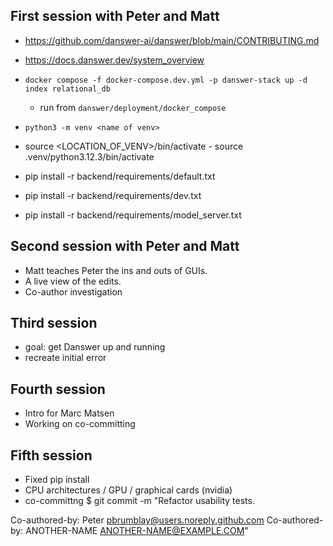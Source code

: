## First session with Peter and Matt
 - https://github.com/danswer-ai/danswer/blob/main/CONTRIBUTING.md
 - https://docs.danswer.dev/system_overview
 - `docker compose -f docker-compose.dev.yml -p danswer-stack up -d index relational_db`
    - run from `danswer/deployment/docker_compose`

 - `python3 -m venv <name of venv>`

 - source <LOCATION_OF_VENV>/bin/activate
        - source .venv/python3.12.3/bin/activate

 - pip install -r backend/requirements/default.txt
 - pip install -r backend/requirements/dev.txt
 - pip install -r backend/requirements/model_server.txt

## Second session with Peter and Matt
- Matt teaches Peter the ins and outs of GUIs.
- A live view of the edits.
- Co-author investigation

## Third session
 - goal: get Danswer up and running
 - recreate initial error

## Fourth session 
 - Intro for Marc Matsen
 - Working on co-committing
 
## Fifth session
 - Fixed pip install
 - CPU architectures / GPU / graphical cards (nvidia)
 - co-committng
 $ git commit -m "Refactor usability tests.
>
>
Co-authored-by: Peter <pbrumblay@users.noreply.github.com>
Co-authored-by: ANOTHER-NAME <ANOTHER-NAME@EXAMPLE.COM>"

